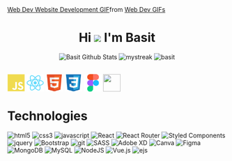 
<!--  <h1 align="center" > Hello there! </h1> -->
<!-- <a href="#"><img width="100%" height="auto" src="https://i.imgur.com/iXuL1HG.png" height="175px"/></a> -->
<div class="tenor-gif-embed" data-postid="24712882" data-share-method="host" data-aspect-ratio="1.56098" data-width="100%"><a href="https://tenor.com/view/web-dev-website-development-website-designing-the-site-helpers-gif-24712882">Web Dev Website Development GIF</a>from <a href="https://tenor.com/search/web+dev-gifs">Web Dev GIFs</a></div> <script type="text/javascript" async src="https://tenor.com/embed.js"></script>

<h1 align="center">Hi <img src="https://raw.githubusercontent.com/MartinHeinz/MartinHeinz/master/wave.gif" width="30px"> I'm Basit</h1>


 <p align="center">
<img src="https://github-readme-stats.vercel.app/api?username=basitmir7&include_all_commits=true&count_private=true&show_icons=true&line_height=20&title_color=7A7ADB&icon_color=2234AE&text_color=D3D3D3&bg_color=0,000000,130F40" alt="Basit Github Stats" width="100%" height="200">

 <img src="https://github-readme-streak-stats.herokuapp.com/?user=basitmir7&theme=tokyonight" alt="mystreak" height="200" width="100%"/>
<img height="200" src="https://github-readme-stats.vercel.app/api/top-langs?username=basitmir7&line_height=20&title_color=7A7ADB&icon_color=2234AE&text_color=D3D3D3&bg_color=0,000000,130F40&layout=compact" width="100%" alt="basit" />

<br />
 </p>
  <p align="center">
  <div style="display: inline_block"><br>
  <img align="center" alt="Jheni-Js" height="40" width="40" src="https://raw.githubusercontent.com/devicons/devicon/master/icons/javascript/javascript-plain.svg">
  <img align="center" alt="Jheni-React" height="40" width="40" src="https://raw.githubusercontent.com/devicons/devicon/master/icons/react/react-original.svg">
  <img align="center" alt="Jheni-HTML" height="40" width="40" src="https://raw.githubusercontent.com/devicons/devicon/master/icons/html5/html5-original.svg">
  <img align="center" alt="Jheni-CSS" height="40" width="40" src="https://raw.githubusercontent.com/devicons/devicon/master/icons/css3/css3-original.svg">
  <img align="center" alt="Jheni-Figma" height="40" width="40" src="https://github.com/devicons/devicon/blob/master/icons/figma/figma-original.svg">
<img align="center" height="40" width="40" src="https://cdn.jsdelivr.net/gh/devicons/devicon/icons/tailwindcss/tailwindcss-plain.svg" />
  


  </div>
 </p>

# Technologies

![html5](https://img.shields.io/badge/HTML5-E34F26?style=for-the-badge&logo=html5&logoColor=white)
![css3](https://img.shields.io/badge/CSS3-1572B6?style=for-the-badge&logo=css3&logoColor=white)
![javascript](https://img.shields.io/badge/javascript-%2335495e.svg?style=for-the-badge&logo=javascript&logoColor=%white)
![React](https://img.shields.io/badge/react-%2320232a.svg?style=for-the-badge&logo=react&logoColor=%2361DAFB)
![React Router](https://img.shields.io/badge/React_Router-CA4245?style=for-the-badge&logo=react-router&logoColor=white)
![Styled Components](https://img.shields.io/badge/styled--components-DB7093?style=for-the-badge&logo=styled-components&logoColor=white)
![jquery](https://img.shields.io/badge/jQuery-0769AD?style=for-the-badge&logo=jquery&logoColor=white)
![Bootstrap](https://img.shields.io/badge/bootstrap-%23563D7C.svg?style=for-the-badge&logo=bootstrap&logoColor=white)
![git](https://img.shields.io/badge/Git-F05032?style=for-the-badge&logo=git&logoColor=white)
![SASS](https://img.shields.io/badge/SASS-hotpink.svg?style=for-the-badge&logo=SASS&logoColor=white)
![Adobe XD](https://img.shields.io/badge/Adobe%20XD-470137?style=for-the-badge&logo=Adobe%20XD&logoColor=#FF61F6)
![Canva](https://img.shields.io/badge/Canva-%2300C4CC.svg?style=for-the-badge&logo=Canva&logoColor=white)
![Figma](https://img.shields.io/badge/figma-%23F24E1E.svg?style=for-the-badge&logo=figma&logoColor=white)
![MongoDB](https://img.shields.io/badge/MongoDB-%234ea94b.svg?style=for-the-badge&logo=mongodb&logoColor=white)
![MySQL](https://img.shields.io/badge/mysql-%2300f.svg?style=for-the-badge&logo=mysql&logoColor=white)
![NodeJS](https://img.shields.io/badge/node.js-6DA55F?style=for-the-badge&logo=node.js&logoColor=white)
![Vue.js](https://img.shields.io/badge/vuejs-%2335495e.svg?style=for-the-badge&logo=vuedotjs&logoColor=%234FC08D)
![ejs](https://img.shields.io/badge/EJS-%2335495e.svg?style=for-the-badge&logo=EJS&logoColor=%white)


